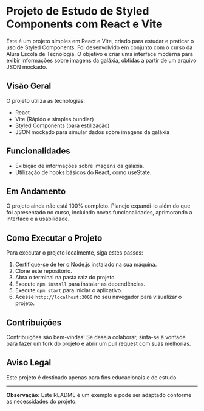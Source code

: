 # Projeto de Estudo de Styled Components com React e Vite

Este é um projeto simples em React e Vite, criado para estudar e praticar o uso de Styled Components. Foi desenvolvido em conjunto com o curso da Alura Escola de Tecnologia. O objetivo é criar uma interface moderna para exibir informações sobre imagens da galáxia, obtidas a partir de um arquivo JSON mockado.

## Visão Geral

O projeto utiliza as tecnologias:

- React
- Vite (Rápido e simples bundler)
- Styled Components (para estilização)
- JSON mockado para simular dados sobre imagens da galáxia

## Funcionalidades

- Exibição de informações sobre imagens da galáxia.
- Utilização de hooks básicos do React, como useState.

## Em Andamento

O projeto ainda não está 100% completo. Planejo expandi-lo além do que foi apresentado no curso, incluindo novas funcionalidades, aprimorando a interface e a usabilidade.

## Como Executar o Projeto

Para executar o projeto localmente, siga estes passos:

1. Certifique-se de ter o Node.js instalado na sua máquina.
2. Clone este repositório.
3. Abra o terminal na pasta raiz do projeto.
4. Execute `npm install` para instalar as dependências.
5. Execute `npm start` para iniciar o aplicativo.
6. Acesse `http://localhost:3000` no seu navegador para visualizar o projeto.

## Contribuições

Contribuições são bem-vindas! Se deseja colaborar, sinta-se à vontade para fazer um fork do projeto e abrir um pull request com suas melhorias.

## Aviso Legal

Este projeto é destinado apenas para fins educacionais e de estudo.

---

**Observação:** Este README é um exemplo e pode ser adaptado conforme as necessidades do projeto.
